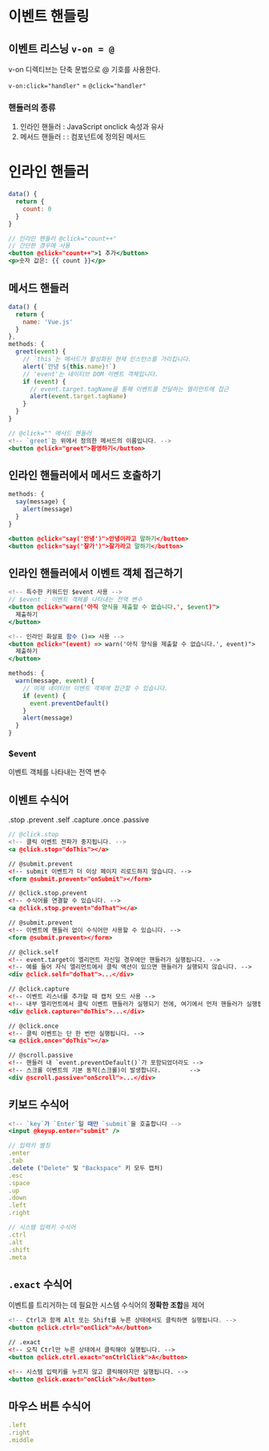 # 이벤트 핸들링

## 이벤트 리스닝 `v-on = @`
v-on 디렉티브는 단축 문법으로 @ 기호를 사용한다.

`v-on:click="handler"` = `@click="handler"`

### 핸들러의 종류
1. 인라인 핸들러 : JavaScript onclick 속성과 유사
2. 메서드 핸들러 : : 컴포넌트에 정의된 메서드

# 인라인 핸들러
```jsx
data() {
  return {
    count: 0
  }
}

// 인라인 핸들러 @click="count++" 
// 간단한 경우에 사용
<button @click="count++">1 추가</button>
<p>숫자 값은: {{ count }}</p>
```

## 메서드 핸들러
```jsx
data() {
  return {
    name: 'Vue.js'
  }
},
methods: {
  greet(event) {
    // `this`는 메서드가 활성화된 현재 인스턴스를 가리킵니다.
    alert(`안녕 ${this.name}!`)
    // 'event'는 네이티브 DOM 이벤트 객체입니다.
    if (event) {
      // event.target.tagName을 통해 이벤트를 전달하는 엘리먼트에 접근
      alert(event.target.tagName)
    }
  }
}

// @click="" 메서드 핸들러
<!-- `greet`는 위에서 정의한 메서드의 이름입니다. -->
<button @click="greet">환영하기</button>
```

## 인라인 핸들러에서 메서드 호출하기
```jsx
methods: {
  say(message) {
    alert(message)
  }
}

<button @click="say('안녕')">안녕이라고 말하기</button>
<button @click="say('잘가')">잘가라고 말하기</button>
```

## 인라인 핸들러에서 이벤트 객체 접근하기
```jsx
<!-- 특수한 키워드인 $event 사용 -->
// $event : 이벤트 객체를 나타내는 전역 변수
<button @click="warn('아직 양식을 제출할 수 없습니다.', $event)">
  제출하기
</button>

<!-- 인라인 화살표 함수 ()=> 사용 -->
<button @click="(event) => warn('아직 양식을 제출할 수 없습니다.', event)">
  제출하기
</button>

methods: {
  warn(message, event) {
    // 이제 네이티브 이벤트 객체에 접근할 수 있습니다.
    if (event) {
      event.preventDefault()
    }
    alert(message)
  }
}
```
### $event
이벤트 객체를 나타내는 전역 변수

## 이벤트 수식어
.stop
.prevent
.self
.capture
.once
.passive

```jsx
// @click.stop
<!-- 클릭 이벤트 전파가 중지됩니다. -->
<a @click.stop="doThis"></a>

// @submit.prevent
<!-- submit 이벤트가 더 이상 페이지 리로드하지 않습니다. -->
<form @submit.prevent="onSubmit"></form>

// @click.stop.prevent
<!-- 수식어를 연결할 수 있습니다. -->
<a @click.stop.prevent="doThat"></a>

// @submit.prevent
<!-- 이벤트에 핸들러 없이 수식어만 사용할 수 있습니다. -->
<form @submit.prevent></form>

// @click.self
<!-- event.target이 엘리먼트 자신일 경우에만 핸들러가 실행됩니다. -->
<!-- 예를 들어 자식 엘리먼트에서 클릭 액션이 있으면 핸들러가 실행되지 않습니다. -->
<div @click.self="doThat">...</div>

// @click.capture
<!-- 이벤트 리스너를 추가할 때 캡처 모드 사용 -->
<!-- 내부 엘리먼트에서 클릭 이벤트 핸들러가 실행되기 전에, 여기에서 먼저 핸들러가 실행됩니다. -->
<div @click.capture="doThis">...</div>

// @click.once
<!-- 클릭 이벤트는 단 한 번만 실행됩니다. -->
<a @click.once="doThis"></a>

// @scroll.passive
<!-- 핸들러 내 `event.preventDefault()`가 포함되었더라도 -->
<!-- 스크롤 이벤트의 기본 동작(스크롤)이 발생합니다.        -->
<div @scroll.passive="onScroll">...</div>
```

## 키보드 수식어
```jsx
<!-- `key`가 `Enter`일 때만 `submit`을 호출합니다 -->
<input @keyup.enter="submit" />
```

```jsx
// 입력키 별칭
.enter
.tab
.delete ("Delete" 및 "Backspace" 키 모두 캡처)
.esc
.space
.up
.down
.left
.right

// 시스템 입력키 수식어
.ctrl
.alt
.shift
.meta
```

## `.exact` 수식어
이벤트를 트리거하는 데 필요한 시스템 수식어의 **정확한 조합**을 제어
```jsx
<!-- Ctrl과 함께 Alt 또는 Shift를 누른 상태에서도 클릭하면 실행됩니다. -->
<button @click.ctrl="onClick">A</button>

// .exact
<!-- 오직 Ctrl만 누른 상태에서 클릭해야 실행됩니다. -->
<button @click.ctrl.exact="onCtrlClick">A</button>

<!-- 시스템 입력키를 누르지 않고 클릭해야지만 실행됩니다. -->
<button @click.exact="onClick">A</button>
```

## 마우스 버튼 수식어
```jsx
.left
.right
.middle
```